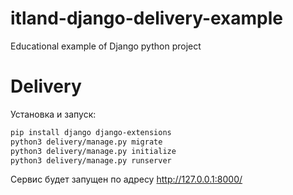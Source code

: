 # itland-django-delivery-example
Educational example of Django python project

# Delivery

Установка и запуск: 

```sh
pip install django django-extensions
python3 delivery/manage.py migrate
python3 delivery/manage.py initialize
python3 delivery/manage.py runserver
```

Сервис будет запущен по адресу http://127.0.0.1:8000/
